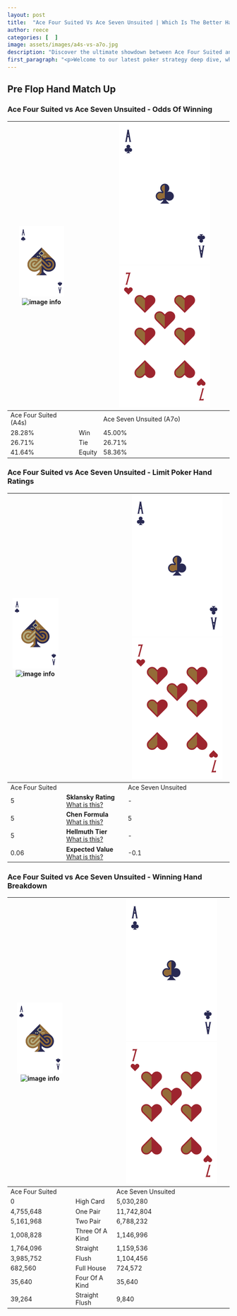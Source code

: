 ```yaml
---
layout: post
title:  "Ace Four Suited Vs Ace Seven Unsuited | Which Is The Better Hand In Poker? A Complete Guide"
author: reece
categories: [  ]
image: assets/images/a4s-vs-a7o.jpg
description: "Discover the ultimate showdown between Ace Four Suited and Ace Seven Unsuited in poker! Uncover the odds, strategies, and scenarios where one hand triumphs over the other. Get ready to up your poker game with this thrilling analysis."
first_paragraph: "<p>Welcome to our latest poker strategy deep dive, where we're pitting two distinct hands against each other in a high-stakes showdown: Ace Four Suited vs Ace Seven Unsuited.</p><p>In the dynamic world of poker, every decision counts, and knowing which hand holds the upper hand is key to your success at the table.</p><p>In this article, we'll dissect these two hands, explore the scenarios where one dominates the other, and equip you with the knowledge to make strategic choices that can tip the odds in your favor.</p><p>Get ready to unravel the intriguing dynamics of these poker hands and elevate your game to new heights.</p>"
---
```




[comment]: # (sp0)

## Pre Flop Hand Match Up

<div class="table hand-ratings" markdown="1"> 



### Ace Four Suited vs Ace Seven Unsuited - Odds Of Winning


    
| ![image info](assets/images/hand1/A.png) ![image info](assets/images/hand1/4s.png) |  | ![image info](assets/images/hand2/A.png) ![image info](assets/images/hand2/7o.png) |
| -------- | -------- | -------- |
| Ace Four Suited (A4s) |  | Ace Seven Unsuited (A7o) |
| 28.28% | Win | 45.00% |
| 26.71% | Tie | 26.71% |
| 41.64% | Equity | 58.36% |




[comment]: # (sp1)



### Ace Four Suited vs Ace Seven Unsuited - Limit Poker Hand Ratings


    
| ![image info](assets/images/hand1/A.png) ![image info](assets/images/hand1/4s.png) |  | ![image info](assets/images/hand2/A.png) ![image info](assets/images/hand2/7o.png) |
| -------- | -------- | -------- |
| Ace Four Suited |  | Ace Seven Unsuited |
| 5 | **Sklansky Rating** [What is this?](/sklansky-rating-explained) | - |
| 5 | **Chen Formula** [What is this?](/chen-formula-explained) | 5 |
| 5 | **Hellmuth Tier** [What is this?](/Hellmuth-tier-explained) | - |
| 0.06 | **Expected Value** [What is this?](/expected-value-explained) | -0.1 |




[comment]: # (sp2)



### Ace Four Suited vs Ace Seven Unsuited - Winning Hand Breakdown


    
| ![image info](assets/images/hand1/A.png) ![image info](assets/images/hand1/4s.png) |  | ![image info](assets/images/hand2/A.png) ![image info](assets/images/hand2/7o.png) |
| -------- | -------- | -------- |
| Ace Four Suited |  | Ace Seven Unsuited |
| 0 | High Card | 5,030,280 |
| 4,755,648 | One Pair | 11,742,804 |
| 5,161,968 | Two Pair | 6,788,232 |
| 1,008,828 | Three Of A Kind | 1,146,996 |
| 1,764,096 | Straight | 1,159,536 |
| 3,985,752 | Flush | 1,104,456 |
| 682,560 | Full House | 724,572 |
| 35,640 | Four Of A Kind | 35,640 |
| 39,264 | Straight Flush | 9,840 |




[comment]: # (sp3)



</div>

[comment]: # (sp4)



[comment]: # (sp5)

